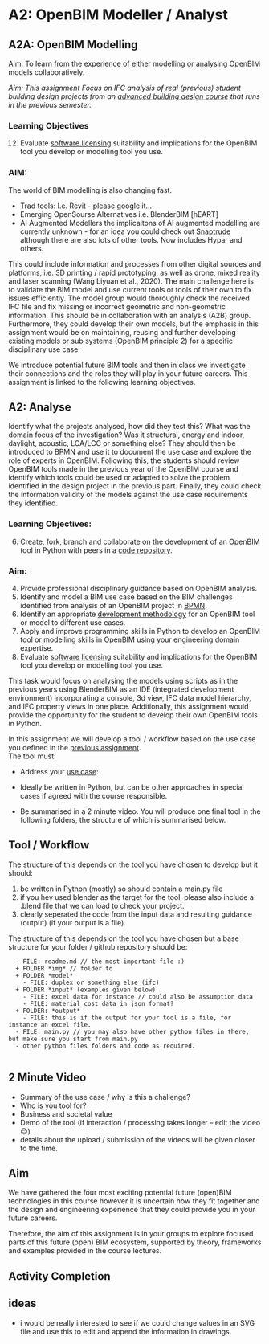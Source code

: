 # A2: OpenBIM Modeller / Analyst

## A2A: OpenBIM Modelling
Aim: To learn from the experience of either modelling or analysing OpenBIM models collaboratively.

*Aim: This assignment Focus on IFC analysis of real (previous) student building design projects from an [advanced building design course](https://github.com/timmcginley/41936) that runs in the previous semester.*

### Learning Objectives
12. Evaluate [software licensing](/Concepts/Software_licences/README.md) suitability and implications for the OpenBIM tool you develop or modelling tool you use.
    
### AIM:
The world of BIM modelling is also changing fast.

- Trad tools: I.e. Revit - please google it...
- Emerging OpenSourse Alternatives i.e. BlenderBIM [hEART]
- AI Augmented Modellers
the implicaitons  of AI augmented modelling are currently unknown - for an idea you could check out [Snaptrude](https://www.snaptrude.com/) although there are also lots of other tools.
Now includes Hypar and others.

This could include information and processes from other digital sources and platforms, i.e. 3D printing / rapid prototyping, as well as drone, mixed reality and laser scanning (Wang Liyuan et al., 2020). The main challenge here is to validate the BIM model and use current tools or tools of their own to fix issues efficiently. The model group would thoroughly check the received IFC file and fix missing or incorrect geometric and non-geometric information. This should be in collaboration with an analysis (A2B) group. Furthermore, they could develop their own models, but the emphasis in this assignment would be on maintaining, reusing and further developing existing models or sub systems (OpenBIM principle 2) for a specific disciplinary use case.

We introduce potential future BIM tools and then in class we investigate their connections and the roles they will play in your future careers. This assignment is linked to the following learning objectives.

## A2: Analyse

Identify what the projects analysed, how did they test this? What was the domain focus of the investigation? Was it structural, energy and indoor, daylight, acoustic, LCA/LCC or something else? They should then be introduced to BPMN and use it to document the use case and explore the role of experts in OpenBIM. Following this, the students should review OpenBIM tools made in the previous year of the OpenBIM course and identify which tools could be used or adapted to solve the problem identified in the design project in the previous part. Finally, they could check the information validity of the models against the use case requirements they identified. 

### Learning Objectives:
6. Create, fork, branch and collaborate on the development of an OpenBIM tool in Python with peers in a [code repository](/Concepts/Github/README.md).

### Aim: 
4. Provide professional disciplinary guidance based on OpenBIM analysis.
9. Identify and model a BIM use case based on the BIM challenges identified from analysis of an OpenBIM project in [BPMN](/Concepts/BPMN/README.md).
10. Identify an appropriate [development methodology](Concepts/Development_methodology/README.md) for an OpenBIM tool or model to different use cases.
11. Apply and improve programming skills in Python to develop an OpenBIM tool or modelling skills in OpenBIM using your engineering domain expertise.
12. Evaluate [software licensing](/Concepts/Software_licences/README.md) suitability and implications for the OpenBIM tool you develop or modelling tool you use.
   
This task would focus on analysing the models using scripts as in the previous years using BlenderBIM as an IDE (integrated development environment) incorporating a console, 3d view, IFC data model hierarchy, and IFC property views in one place. Additionally, this assignment would provide the opportunity for the student to develop their own OpenBIM tools in Python.

In this assignment we will develop a tool / workflow based on the use case you defined in the [previous assignment](https://github.com/timmcginley/41934/tree/main/A3__UseCase).<br>
The tool must:
* Address your [use case](https://github.com/timmcginley/41934/tree/main/A3__UseCase):

* Ideally be written in Python, but can be other approaches in special cases if agreed with the course responsible.
* Be summarised in a 2 minute video.
You will produce one final tool in the following folders, the structure of which is summarised below.

## Tool / Workflow

The structure of this depends on the tool you have chosen to develop but it should:
1. be written in Python (mostly) so should contain a main.py file
2. if you hev used blender as the target for the tool, please also include a .blend file that we can load to check your project.
3. clearly seperated the code from the input data and resulting guidance (output) (if your output is a file).

The structure of this depends on the tool you have chosen but a base structure for your folder / github repository should be: 

````
  - FILE: readme.md // the most important file :) 
  + FOLDER *img* // folder to 
  + FOLDER *model*
    - FILE: duplex or something else (ifc)
  + FOLDER *input* (examples given below)
    - FILE: excel data for instance // could also be assumption data
    - FILE: material cost data in json format?
  + FOLDER: *output*
    - FILE: this is if the output for your tool is a file, for instance an excel file.
  - FILE: main.py // you may also have other python files in there, but make sure you start from main.py
  - other python files folders and code as required.
  
````

## 2 Minute Video
* Summary of the use case / why is this a challenge?
* Who is you tool for?
* Business and societal value
* Demo of the tool (if interaction / processing takes longer – edit the video 😊)
* details about the upload / submission of the videos will be given closer to the time.

## Aim

We have gathered the four most exciting potential future (open)BIM technologies in this course however it is uncertain how they fit together and the design and engineering experience that they could provide you in your future careers.

Therefore, the aim of this assignment is in your groups to explore focused parts of this future (open) BIM ecosystem, supported by theory, frameworks and examples provided in the course lectures.

## Activity Completion

## ideas
* i would be really interested to see if we could change values in an SVG file and use this to edit and append the information in drawings.


